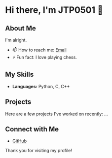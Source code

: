 # Hi there, I'm JTP0501 👋

## About Me
I'm alright.

- 📫 How to reach me: [Email](mailto:josh.patinof@gmail.com)
- ⚡ Fun fact: I love playing chess.

## My Skills
- **Languages:** Python, C, C++

## Projects
Here are a few projects I've worked on recently:
...

## Connect with Me
- [GitHub](https://github.com/JTP0501)

Thank you for visiting my profile!
